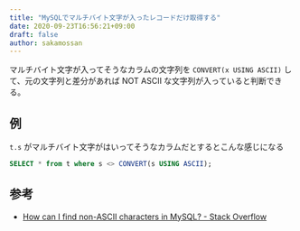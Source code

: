 ```yaml
---
title: "MySQLでマルチバイト文字が入ったレコードだけ取得する"
date: 2020-09-23T16:56:21+09:00
draft: false
author: sakamossan
---
```


マルチバイト文字が入ってそうなカラムの文字列を `CONVERT(x USING ASCII)` して、元の文字列と差分があれば NOT ASCII な文字列が入っていると判断できる。

## 例

`t.s` がマルチバイト文字がはいってそうなカラムだとするとこんな感じになる

```sql
SELECT * from t where s <> CONVERT(s USING ASCII);
```

## 参考

- [How can I find non-ASCII characters in MySQL? - Stack Overflow](https://stackoverflow.com/questions/401771/how-can-i-find-non-ascii-characters-in-mysql/11741314#11741314)


